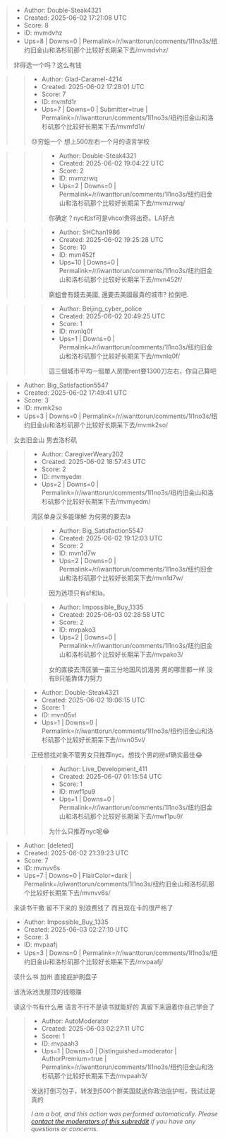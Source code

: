 > - Author: Double-Steak4321
> - Created: 2025-06-02 17:21:08 UTC
> - Score: 8
> - ID: mvmdvhz
> - Ups=8 | Downs=0 | Permalink=/r/iwanttorun/comments/1l1no3s/纽约旧金山和洛杉矶那个比较好长期呆下去/mvmdvhz/
>
> 非得选一个吗？这么有钱

>> - Author: Glad-Caramel-4214
>> - Created: 2025-06-02 17:28:01 UTC
>> - Score: 7
>> - ID: mvmfd1r
>> - Ups=7 | Downs=0 | Submitter=true | Permalink=/r/iwanttorun/comments/1l1no3s/纽约旧金山和洛杉矶那个比较好长期呆下去/mvmfd1r/
>>
>> 😓穷蛆一个 想上500左右一个月的语言学校

>>> - Author: Double-Steak4321
>>> - Created: 2025-06-02 19:04:22 UTC
>>> - Score: 2
>>> - ID: mvmzrwq
>>> - Ups=2 | Downs=0 | Permalink=/r/iwanttorun/comments/1l1no3s/纽约旧金山和洛杉矶那个比较好长期呆下去/mvmzrwq/
>>>
>>> 你确定？nyc和sf可是vhcol贵得出奇。LA好点

>>> - Author: SHChan1986
>>> - Created: 2025-06-02 19:25:28 UTC
>>> - Score: 10
>>> - ID: mvn452f
>>> - Ups=10 | Downs=0 | Permalink=/r/iwanttorun/comments/1l1no3s/纽约旧金山和洛杉矶那个比较好长期呆下去/mvn452f/
>>>
>>> 窮蛆會有錢去美國, 還要去美國最貴的城市? 拉倒吧.

>>> - Author: Beijing_cyber_police
>>> - Created: 2025-06-02 20:49:25 UTC
>>> - Score: 1
>>> - ID: mvnlq0f
>>> - Ups=1 | Downs=0 | Permalink=/r/iwanttorun/comments/1l1no3s/纽约旧金山和洛杉矶那个比较好长期呆下去/mvnlq0f/
>>>
>>> 這三個城市平均一個單人房間rent要1300刀左右，你自己算吧

> - Author: Big_Satisfaction5547
> - Created: 2025-06-02 17:49:41 UTC
> - Score: 3
> - ID: mvmk2so
> - Ups=3 | Downs=0 | Permalink=/r/iwanttorun/comments/1l1no3s/纽约旧金山和洛杉矶那个比较好长期呆下去/mvmk2so/
>
> 女去旧金山 男去洛杉矶

>> - Author: CaregiverWeary202
>> - Created: 2025-06-02 18:57:43 UTC
>> - Score: 2
>> - ID: mvmyedm
>> - Ups=2 | Downs=0 | Permalink=/r/iwanttorun/comments/1l1no3s/纽约旧金山和洛杉矶那个比较好长期呆下去/mvmyedm/
>>
>> 湾区单身汉多能理解 为何男的要去la

>>> - Author: Big_Satisfaction5547
>>> - Created: 2025-06-02 19:12:03 UTC
>>> - Score: 2
>>> - ID: mvn1d7w
>>> - Ups=2 | Downs=0 | Permalink=/r/iwanttorun/comments/1l1no3s/纽约旧金山和洛杉矶那个比较好长期呆下去/mvn1d7w/
>>>
>>> 因为选项只有sf和la。

>>> - Author: Impossible_Buy_1335
>>> - Created: 2025-06-03 02:28:58 UTC
>>> - Score: 2
>>> - ID: mvpako3
>>> - Ups=2 | Downs=0 | Permalink=/r/iwanttorun/comments/1l1no3s/纽约旧金山和洛杉矶那个比较好长期呆下去/mvpako3/
>>>
>>> 女的直接去湾区骗一亩三分地国风饥渴男  男的哪里都一样 没有B只能靠体力努力

>> - Author: Double-Steak4321
>> - Created: 2025-06-02 19:06:15 UTC
>> - Score: 1
>> - ID: mvn05vl
>> - Ups=1 | Downs=0 | Permalink=/r/iwanttorun/comments/1l1no3s/纽约旧金山和洛杉矶那个比较好长期呆下去/mvn05vl/
>>
>> 正经想找对象不管男女只推荐nyc。想找个男的捞sf确实最佳😂

>>> - Author: Live_Development_411
>>> - Created: 2025-06-07 01:15:54 UTC
>>> - Score: 1
>>> - ID: mwf1pu9
>>> - Ups=1 | Downs=0 | Permalink=/r/iwanttorun/comments/1l1no3s/纽约旧金山和洛杉矶那个比较好长期呆下去/mwf1pu9/
>>>
>>> 为什么只推荐nyc呢😂

> - Author: [deleted]
> - Created: 2025-06-02 21:39:23 UTC
> - Score: 7
> - ID: mvnvv6s
> - Ups=7 | Downs=0 | FlairColor=dark | Permalink=/r/iwanttorun/comments/1l1no3s/纽约旧金山和洛杉矶那个比较好长期呆下去/mvnvv6s/
>
> 来读书干撒 留不下来的 别浪费钱了 而且现在卡的很严格了

> - Author: Impossible_Buy_1335
> - Created: 2025-06-03 02:27:10 UTC
> - Score: 3
> - ID: mvpaafj
> - Ups=3 | Downs=0 | Permalink=/r/iwanttorun/comments/1l1no3s/纽约旧金山和洛杉矶那个比较好长期呆下去/mvpaafj/
>
> 读什么书 加州 直接庇护刷盘子 
> 
> 该洗泳池洗屋顶的钱嗯赚 
> 
> 读这个书有什么用 语言不行不是读书就能好的 真留下来逼着你自己学会了

>> - Author: AutoModerator
>> - Created: 2025-06-03 02:27:11 UTC
>> - Score: 1
>> - ID: mvpaah3
>> - Ups=1 | Downs=0 | Distinguished=moderator | AuthorPremium=true | Permalink=/r/iwanttorun/comments/1l1no3s/纽约旧金山和洛杉矶那个比较好长期呆下去/mvpaah3/
>>
>> 发送打倒习包子，转发到500个群美国就送你政治庇护啦，我试过是真的
>> 
>> *I am a bot, and this action was performed automatically. Please [contact the moderators of this subreddit](/message/compose/?to=/r/iwanttorun) if you have any questions or concerns.*
